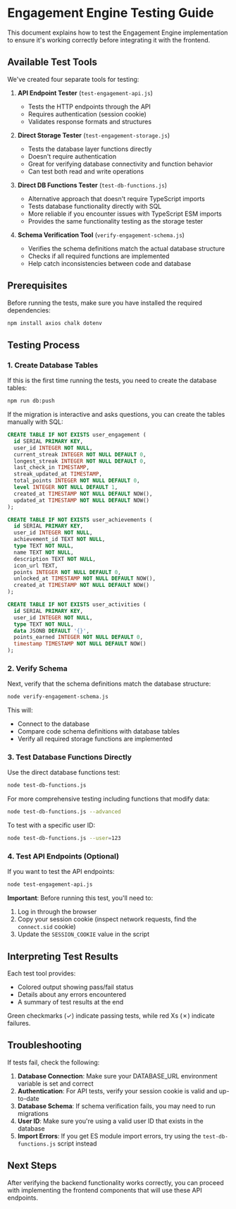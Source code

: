 # Engagement Engine Testing Guide

This document explains how to test the Engagement Engine implementation to ensure it's working correctly before integrating it with the frontend.

## Available Test Tools

We've created four separate tools for testing:

1. **API Endpoint Tester** (`test-engagement-api.js`)
   - Tests the HTTP endpoints through the API
   - Requires authentication (session cookie)
   - Validates response formats and structures

2. **Direct Storage Tester** (`test-engagement-storage.js`)
   - Tests the database layer functions directly
   - Doesn't require authentication
   - Great for verifying database connectivity and function behavior
   - Can test both read and write operations

3. **Direct DB Functions Tester** (`test-db-functions.js`)
   - Alternative approach that doesn't require TypeScript imports
   - Tests database functionality directly with SQL
   - More reliable if you encounter issues with TypeScript ESM imports
   - Provides the same functionality testing as the storage tester

4. **Schema Verification Tool** (`verify-engagement-schema.js`)
   - Verifies the schema definitions match the actual database structure
   - Checks if all required functions are implemented
   - Help catch inconsistencies between code and database

## Prerequisites

Before running the tests, make sure you have installed the required dependencies:

```bash
npm install axios chalk dotenv
```

## Testing Process

### 1. Create Database Tables

If this is the first time running the tests, you need to create the database tables:

```bash
npm run db:push
```

If the migration is interactive and asks questions, you can create the tables manually with SQL:

```sql
CREATE TABLE IF NOT EXISTS user_engagement (
  id SERIAL PRIMARY KEY,
  user_id INTEGER NOT NULL,
  current_streak INTEGER NOT NULL DEFAULT 0,
  longest_streak INTEGER NOT NULL DEFAULT 0,
  last_check_in TIMESTAMP,
  streak_updated_at TIMESTAMP,
  total_points INTEGER NOT NULL DEFAULT 0,
  level INTEGER NOT NULL DEFAULT 1,
  created_at TIMESTAMP NOT NULL DEFAULT NOW(),
  updated_at TIMESTAMP NOT NULL DEFAULT NOW()
);

CREATE TABLE IF NOT EXISTS user_achievements (
  id SERIAL PRIMARY KEY,
  user_id INTEGER NOT NULL,
  achievement_id TEXT NOT NULL,
  type TEXT NOT NULL,
  name TEXT NOT NULL,
  description TEXT NOT NULL,
  icon_url TEXT,
  points INTEGER NOT NULL DEFAULT 0,
  unlocked_at TIMESTAMP NOT NULL DEFAULT NOW(),
  created_at TIMESTAMP NOT NULL DEFAULT NOW()
);

CREATE TABLE IF NOT EXISTS user_activities (
  id SERIAL PRIMARY KEY,
  user_id INTEGER NOT NULL,
  type TEXT NOT NULL,
  data JSONB DEFAULT '{}',
  points_earned INTEGER NOT NULL DEFAULT 0,
  timestamp TIMESTAMP NOT NULL DEFAULT NOW()
);
```

### 2. Verify Schema

Next, verify that the schema definitions match the database structure:

```bash
node verify-engagement-schema.js
```

This will:
- Connect to the database
- Compare code schema definitions with database tables
- Verify all required storage functions are implemented

### 3. Test Database Functions Directly

Use the direct database functions test:

```bash
node test-db-functions.js
```

For more comprehensive testing including functions that modify data:

```bash
node test-db-functions.js --advanced
```

To test with a specific user ID:

```bash
node test-db-functions.js --user=123
```

### 4. Test API Endpoints (Optional)

If you want to test the API endpoints:

```bash
node test-engagement-api.js
```

**Important**: Before running this test, you'll need to:
1. Log in through the browser
2. Copy your session cookie (inspect network requests, find the `connect.sid` cookie)
3. Update the `SESSION_COOKIE` value in the script

## Interpreting Test Results

Each test tool provides:
- Colored output showing pass/fail status
- Details about any errors encountered
- A summary of test results at the end

Green checkmarks (✓) indicate passing tests, while red Xs (✗) indicate failures.

## Troubleshooting

If tests fail, check the following:

1. **Database Connection**: Make sure your DATABASE_URL environment variable is set and correct
2. **Authentication**: For API tests, verify your session cookie is valid and up-to-date
3. **Database Schema**: If schema verification fails, you may need to run migrations
4. **User ID**: Make sure you're using a valid user ID that exists in the database
5. **Import Errors**: If you get ES module import errors, try using the `test-db-functions.js` script instead

## Next Steps

After verifying the backend functionality works correctly, you can proceed with implementing the frontend components that will use these API endpoints.